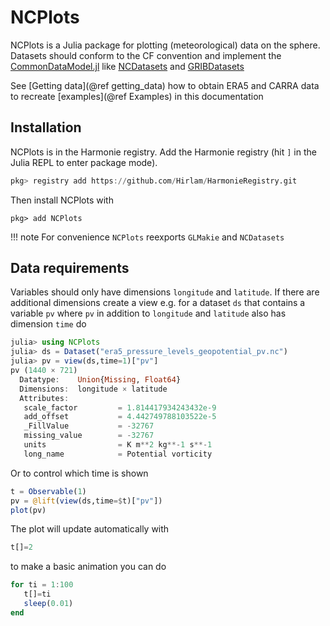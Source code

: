 # NCPlots

NCPlots is a Julia package for plotting (meteorological) data on the sphere. Datasets should conform to the CF convention and implement the [CommonDataModel.jl](https://github.com/JuliaGeo/CommonDataModel.jl) like [NCDatasets](https://github.com/Alexander-Barth/NCDatasets.jl) and [GRIBDatasets](https://github.com/JuliaGeo/GRIBDatasets.jl)  


See [Getting data](@ref getting_data) how to obtain ERA5 and CARRA data to recreate [examples](@ref Examples)  in this documentation 

## Installation

NCPlots is in the Harmonie registry. 
Add the Harmonie registry (hit `]` in the Julia REPL to enter package mode).  


```julia
pkg> registry add https://github.com/Hirlam/HarmonieRegistry.git
```

Then install NCPlots with 
```
pkg> add NCPlots 
```

!!! note 
    For convenience `NCPlots` reexports `GLMakie` and `NCDatasets` 


## Data requirements 

Variables should only have dimensions `longitude` and `latitude`. If there are additional dimensions create a view
e.g. for a dataset `ds` that contains a variable `pv` where `pv` in addition to `longitude` and `latitude` also has dimension  `time` do 

```julia
julia> using NCPlots
julia> ds = Dataset("era5_pressure_levels_geopotential_pv.nc")
julia> pv = view(ds,time=1)["pv"]
pv (1440 × 721)
  Datatype:    Union{Missing, Float64}
  Dimensions:  longitude × latitude
  Attributes:
   scale_factor         = 1.814417934243432e-9
   add_offset           = 4.442749788103522e-5
   _FillValue           = -32767
   missing_value        = -32767
   units                = K m**2 kg**-1 s**-1
   long_name            = Potential vorticity
```

Or to control which time is shown  

```julia
t = Observable(1)
pv = @lift(view(ds,time=$t)["pv"])
plot(pv) 
```

The plot will update automatically with  

```julia
t[]=2
```

to make a basic animation you can do

```julia
for ti = 1:100
   t[]=ti
   sleep(0.01)
end 
```



